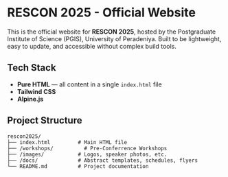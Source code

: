 # RESCON 2025 - Official Website

This is the official website for **RESCON 2025**, hosted by the Postgraduate Institute of Science (PGIS), University of Peradeniya. Built to be lightweight, easy to update, and accessible without complex build tools.

## Tech Stack

- **Pure HTML** — all content in a single `index.html` file
- **Tailwind CSS**
- **Alpine.js** 

## Project Structure

```
rescon2025/
├── index.html         # Main HTML file
├── /workshops/          # Pre-Conferrence Workshops
├── /images/           # Logos, speaker photos, etc.
├── /docs/             # Abstract templates, schedules, flyers
└── README.md          # Project documentation
```
